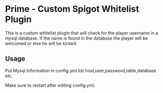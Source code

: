 # Prime - Custom Spigot Whitelist Plugin

This is a custom whitelist plugin that will check for the player username in a mysql database. If the name 
is found in the database the player will be welcomed or else he will be kicked.

## Usage

Put Mysql Information in config.yml list host,user,password,table,database etc.

Make sure to restart after editing config.yml.